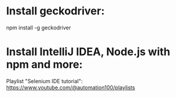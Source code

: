 # Install geckodriver:
npm install -g geckodriver

# Install IntelliJ IDEA, Node.js with npm and more:
Playlist "Selenium IDE tutorial":  https://www.youtube.com/@automation100/playlists
